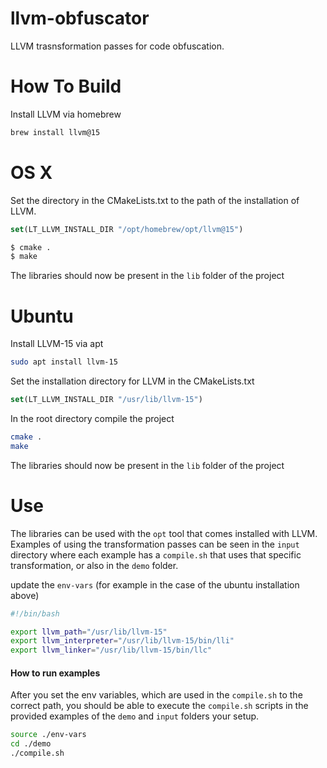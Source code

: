 # llvm-obfuscator
LLVM trasnsformation passes for code obfuscation.

# How To Build
Install LLVM via homebrew

```bash
brew install llvm@15
```

# OS X
Set the directory in the CMakeLists.txt to the path of the installation of LLVM.

```CMake
set(LT_LLVM_INSTALL_DIR "/opt/homebrew/opt/llvm@15")
```

```bash
$ cmake .
$ make
```

The libraries should now be present in the `lib` folder of the project

# Ubuntu

Install LLVM-15 via apt

```bash
sudo apt install llvm-15
```

Set the installation directory for LLVM in the CMakeLists.txt

```CMake
set(LT_LLVM_INSTALL_DIR "/usr/lib/llvm-15")
```

In the root directory compile the project

```bash
cmake .
make 
```

The libraries should now be present in the `lib` folder of the project

# Use
The libraries can be used with the `opt` tool that comes installed with LLVM. Examples of using the transformation passes can be seen in the `input` directory where each example has a `compile.sh`
that uses that specific transformation, or also in the `demo` folder.

update the `env-vars` (for example in the case of the ubuntu installation above)
```bash
#!/bin/bash

export llvm_path="/usr/lib/llvm-15"
export llvm_interpreter="/usr/lib/llvm-15/bin/lli"
export llvm_linker="/usr/lib/llvm-15/bin/llc"
```

#### How to run examples
After you set the env variables, which are used in the `compile.sh` to the correct path, you should be able to execute the `compile.sh` scripts in the provided examples of the `demo` and `input` folders
your setup.

```bash
source ./env-vars
cd ./demo
./compile.sh
```
